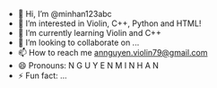 - 👋 Hi, I’m @minhan123abc
- 👀 I’m interested in Violin, C++, Python and HTML!
- 🌱 I’m currently learning Violin and C++
- 💞️ I’m looking to collaborate on ...
- 📫 How to reach me annguyen.violin79@gmail.com
- 😄 Pronouns: N G U Y E N M I N H A N
- ⚡ Fun fact: ...

<!---
minhan123abc/minhan123abc is a ✨ special ✨ repository because its `README.md` (this file) appears on your GitHub profile.
You can click the Preview link to take a look at your changes.
--->
